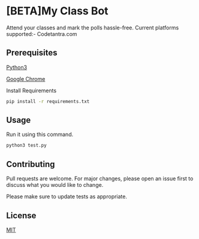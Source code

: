 # [BETA]My Class Bot

Attend your classes and mark the polls hassle-free. Current platforms supported:-
Codetantra.com

## Prerequisites

[Python3](https://www.python.org/downloads/)

[Google Chrome](https://www.google.com/intl/en_in/chrome/)

Install Requirements
```bash
pip install -r requirements.txt
```

## Usage

Run it using this command.

```bash
python3 test.py
```

## Contributing
Pull requests are welcome. For major changes, please open an issue first to discuss what you would like to change.

Please make sure to update tests as appropriate.

## License
[MIT](https://github.com/mayankbist45/MyClassBot/blob/master/LICENSE.md)
